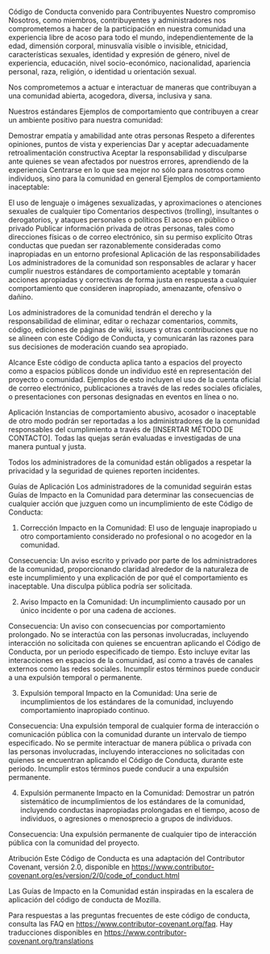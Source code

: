 Código de Conducta convenido para Contribuyentes
Nuestro compromiso
Nosotros, como miembros, contribuyentes y administradores nos comprometemos a hacer de la participación en nuestra comunidad una experiencia libre de acoso para todo el mundo, independientemente de la edad, dimensión corporal, minusvalía visible o invisible, etnicidad, características sexuales, identidad y expresión de género, nivel de experiencia, educación, nivel socio-económico, nacionalidad, apariencia personal, raza, religión, o identidad u orientación sexual.

Nos comprometemos a actuar e interactuar de maneras que contribuyan a una comunidad abierta, acogedora, diversa, inclusiva y sana.

Nuestros estándares
Ejemplos de comportamiento que contribuyen a crear un ambiente positivo para nuestra comunidad:

Demostrar empatía y amabilidad ante otras personas
Respeto a diferentes opiniones, puntos de vista y experiencias
Dar y aceptar adecuadamente retroalimentación constructiva
Aceptar la responsabilidad y disculparse ante quienes se vean afectados por nuestros errores, aprendiendo de la experiencia
Centrarse en lo que sea mejor no sólo para nosotros como individuos, sino para la comunidad en general
Ejemplos de comportamiento inaceptable:

El uso de lenguaje o imágenes sexualizadas, y aproximaciones o atenciones sexuales de cualquier tipo
Comentarios despectivos (trolling), insultantes o derogatorios, y ataques personales o políticos
El acoso en público o privado
Publicar información privada de otras personas, tales como direcciones físicas o de correo electrónico, sin su permiso explícito
Otras conductas que puedan ser razonablemente consideradas como inapropiadas en un entorno profesional
Aplicación de las responsabilidades
Los administradores de la comunidad son responsables de aclarar y hacer cumplir nuestros estándares de comportamiento aceptable y tomarán acciones apropiadas y correctivas de forma justa en respuesta a cualquier comportamiento que consideren inapropiado, amenazante, ofensivo o dañino.

Los administradores de la comunidad tendrán el derecho y la responsabilidad de eliminar, editar o rechazar comentarios, commits, código, ediciones de páginas de wiki, issues y otras contribuciones que no se alineen con este Código de Conducta, y comunicarán las razones para sus decisiones de moderación cuando sea apropiado.

Alcance
Este código de conducta aplica tanto a espacios del proyecto como a espacios públicos donde un individuo esté en representación del proyecto o comunidad. Ejemplos de esto incluyen el uso de la cuenta oficial de correo electrónico, publicaciones a través de las redes sociales oficiales, o presentaciones con personas designadas en eventos en línea o no.

Aplicación
Instancias de comportamiento abusivo, acosador o inaceptable de otro modo podrán ser reportadas a los administradores de la comunidad responsables del cumplimiento a través de [INSERTAR MÉTODO DE CONTACTO]. Todas las quejas serán evaluadas e investigadas de una manera puntual y justa.

Todos los administradores de la comunidad están obligados a respetar la privacidad y la seguridad de quienes reporten incidentes.

Guías de Aplicación
Los administradores de la comunidad seguirán estas Guías de Impacto en la Comunidad para determinar las consecuencias de cualquier acción que juzguen como un incumplimiento de este Código de Conducta:

1. Corrección
Impacto en la Comunidad: El uso de lenguaje inapropiado u otro comportamiento considerado no profesional o no acogedor en la comunidad.

Consecuencia: Un aviso escrito y privado por parte de los administradores de la comunidad, proporcionando claridad alrededor de la naturaleza de este incumplimiento y una explicación de por qué el comportamiento es inaceptable. Una disculpa pública podría ser solicitada.

2. Aviso
Impacto en la Comunidad: Un incumplimiento causado por un único incidente o por una cadena de acciones.

Consecuencia: Un aviso con consecuencias por comportamiento prolongado. No se interactúa con las personas involucradas, incluyendo interacción no solicitada con quienes se encuentran aplicando el Código de Conducta, por un periodo especificado de tiempo. Esto incluye evitar las interacciones en espacios de la comunidad, así como a través de canales externos como las redes sociales. Incumplir estos términos puede conducir a una expulsión temporal o permanente.

3. Expulsión temporal
Impacto en la Comunidad: Una serie de incumplimientos de los estándares de la comunidad, incluyendo comportamiento inapropiado continuo.

Consecuencia: Una expulsión temporal de cualquier forma de interacción o comunicación pública con la comunidad durante un intervalo de tiempo especificado. No se permite interactuar de manera pública o privada con las personas involucradas, incluyendo interacciones no solicitadas con quienes se encuentran aplicando el Código de Conducta, durante este periodo. Incumplir estos términos puede conducir a una expulsión permanente.

4. Expulsión permanente
Impacto en la Comunidad: Demostrar un patrón sistemático de incumplimientos de los estándares de la comunidad, incluyendo conductas inapropiadas prolongadas en el tiempo, acoso de individuos, o agresiones o menosprecio a grupos de individuos.

Consecuencia: Una expulsión permanente de cualquier tipo de interacción pública con la comunidad del proyecto.

Atribución
Este Código de Conducta es una adaptación del Contributor Covenant, versión 2.0, disponible en https://www.contributor-covenant.org/es/version/2/0/code_of_conduct.html

Las Guías de Impacto en la Comunidad están inspiradas en la escalera de aplicación del código de conducta de Mozilla.

Para respuestas a las preguntas frecuentes de este código de conducta, consulta las FAQ en https://www.contributor-covenant.org/faq. Hay traducciones disponibles en https://www.contributor-covenant.org/translations
